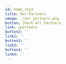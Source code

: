 ```yaml
---
id: home_cta3
title: Our Partners
image: ./our_partners.png
button: Check All Partners
link: /partners
button2: ''
link2: ''
button3: ''
link3: ''
button4: ''
link4: ''
---
```


